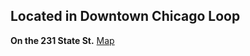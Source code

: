## Located in Downtown Chicago Loop

**On the 231 State St.** [Map](https://maps.app.goo.gl/X8JXUNgvYd6aF9T6A)

